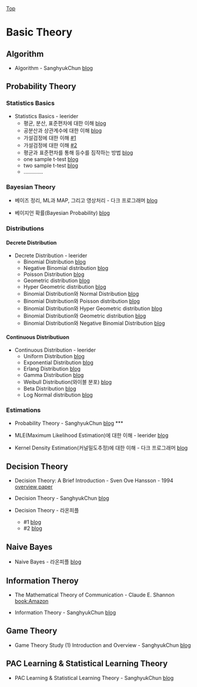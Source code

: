 [Top](index.md)


# Basic Theory

## Algorithm

* Algorithm - SanghyukChun [blog](http://sanghyukchun.github.io/60/)



## Probability Theory

### Statistics Basics

* Statistics Basics - leerider
  * 평균, 분산, 표준편차에 대한 이해 [blog](http://blog.naver.com/PostList.nhn?from=postList&blogId=leerider&categoryNo=59&currentPage=31)
  * 공분산과 상관계수에 대한 이해 [blog](http://blog.naver.com/PostList.nhn?from=postList&blogId=leerider&categoryNo=59&currentPage=30)
  * 가설검정에 대한 이해 [#1](http://blog.naver.com/PostList.nhn?from=postList&blogId=leerider&categoryNo=59&currentPage=29)
  * 가설검정에 대한 이해 [#2](http://blog.naver.com/PostList.nhn?from=postList&blogId=leerider&categoryNo=59&currentPage=28)
  * 평균과 표준편차를 통해 등수를 짐작하는 방법 [blog](http://blog.naver.com/PostList.nhn?from=postList&blogId=leerider&categoryNo=59&currentPage=27)
  * one sample t-test [blog](http://blog.naver.com/PostList.nhn?from=postList&blogId=leerider&categoryNo=59&currentPage=26)
  * two sample t-test [blog](http://blog.naver.com/PostList.nhn?from=postList&blogId=leerider&categoryNo=59&currentPage=25)
  * .............


### Bayesian Theory

* 베이즈 정리, ML과 MAP, 그리고 영상처리 - 다크 프로그래머 [blog](http://darkpgmr.tistory.com/62?category=761008)

* 베이지언 확률(Bayesian Probability) [blog](http://darkpgmr.tistory.com/119?category=761008)


### Distributions

#### Decrete Distribution

* Decrete Distribution - leerider
  * Binomial Distribution [blog](http://blog.naver.com/PostList.nhn?from=postList&blogId=leerider&categoryNo=53&currentPage=4)
  * Negative Binomial distribution [blog](http://blog.naver.com/PostList.nhn?from=postList&blogId=leerider&categoryNo=53&currentPage=9)
  * Poisson Distribution [blog](http://blog.naver.com/PostList.nhn?from=postList&blogId=leerider&categoryNo=53&currentPage=8)
  * Geometric distribution [blog](http://blog.naver.com/PostList.nhn?from=postList&blogId=leerider&categoryNo=53&currentPage=10)
  * Hyper Geometric distribution [blog](http://blog.naver.com/PostList.nhn?from=postList&blogId=leerider&categoryNo=53&currentPage=7)
  * Binomial Distribution와 Normal Distribution [blog](http://blog.naver.com/PostList.nhn?from=postList&blogId=leerider&categoryNo=53&currentPage=6)
  * Binomial Distribution와 Poisson distribution [blog](http://blog.naver.com/PostList.nhn?from=postList&blogId=leerider&categoryNo=53&currentPage=5)
  * Binomial Distribution와 Hyper Geometric distribution [blog](http://blog.naver.com/PostList.nhn?from=postList&blogId=leerider&categoryNo=53&currentPage=3)
  * Binomial Distribution와 Geometric distribution [blog](http://blog.naver.com/PostList.nhn?from=postList&blogId=leerider&categoryNo=53&currentPage=2)
  * Binomial Distribution와 Negative Binomial Distribution [blog](http://blog.naver.com/PostList.nhn?blogId=leerider&from=postList&categoryNo=53)



#### Continuous Distributiuon

* Continuous Distribution - leerider
  * Uniform Distribution [blog](http://blog.naver.com/PostList.nhn?from=postList&blogId=leerider&categoryNo=55&currentPage=6)  
  * Exponential Distribution [blog](http://blog.naver.com/PostList.nhn?from=postList&blogId=leerider&categoryNo=55&currentPage=7)
  * Erlang Distribution [blog](http://blog.naver.com/PostList.nhn?from=postList&blogId=leerider&categoryNo=55&currentPage=5)
  * Gamma Distribution [blog](http://blog.naver.com/PostList.nhn?from=postList&blogId=leerider&categoryNo=55&currentPage=4)
  * Weibull Distribution(와이블 분포) [blog](http://blog.naver.com/PostList.nhn?from=postList&blogId=leerider&categoryNo=55&currentPage=3)
  * Beta Distribution [blog](http://blog.naver.com/PostList.nhn?from=postList&blogId=leerider&categoryNo=55&currentPage=2)
  * Log Normal distribution [blog](http://blog.naver.com/PostList.nhn?blogId=leerider&from=postList&categoryNo=55)




### Estimations

* Probability Theory - SanghyukChun [blog](http://sanghyukchun.github.io/58/) ***

* MLE(Maximum Likelihood Estimation)에 대한 이해 - leerider [blog](http://blog.naver.com/PostView.nhn?blogId=leerider&logNo=100189193480)

* Kernel Density Estimation(커널밀도추정)에 대한 이해 - 다크 프로그래머 [blog](http://darkpgmr.tistory.com/147?category=761008)



## Decision Theory

* Decision Theory: A Brief Introduction - Sven Ove Hansson - 1994 [overview paper](https://people.kth.se/~soh/decisiontheory.pdf)

* Decision Theory - SanghyukChun [blog](http://sanghyukchun.github.io/61/)

* Decision Theory - 라온피플
  * #1 [blog](https://laonple.blog.me/220847975603)
  * #2 [blog](https://laonple.blog.me/220847975603)



## Naive Bayes

* Naive Bayes - 라온피플 [blog](https://laonple.blog.me/220850892431)



## Information Theroy

* The Mathematical Theory of Communication - Claude E. Shannon [book:Amazon](https://www.amazon.com/Mathematical-Theory-Communication-Claude-Shannon/dp/0252725484)

* Information Theory - SanghyukChun [blog](http://sanghyukchun.github.io/62/) 


## Game Theory

* Game Theory Study (1) Introduction and Overview - SanghyukChun [blog](http://sanghyukchun.github.io/101/)


## PAC Learning & Statistical Learning Theory

* PAC Learning & Statistical Learning Theory - SanghyukChun [blog](http://sanghyukchun.github.io/66/)
